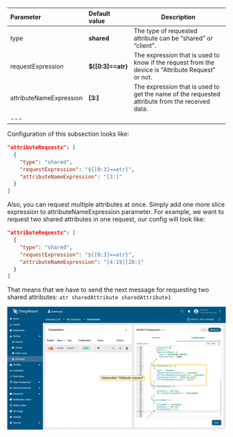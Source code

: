 | **Parameter**           | **Default value** | **Description**                                                                                   |
|:------------------------|:------------------|---------------------------------------------------------------------------------------------------|
| type                    | **shared**        | The type of requested attribute can be “shared” or “client”.                                      |
| requestExpression       | **${[0:3]==atr}** | The expression that is used to know if the request from the device is "Attribute Request" or not. |
| attributeNameExpression | **[3:]**          | The expression that is used to get the name of the requested attribute from the received data.    |
| ---                     |                   |                                                                                                   |

Configuration of this subsection looks like:

```json
"attributeRequests": [
  {
    "type": "shared",
    "requestExpression": "${[0:3]==atr}",
    "attributeNameExpression": "[3:]"
  }
]
```

Also, you can request multiple attributes at once. Simply add one more slice expression to 
attributeNameExpression parameter. For example, we want to request two shared attributes in one request, our config 
will look like:

```json
"attributeRequests": [
  {
    "type": "shared",
    "requestExpression": "${[0:3]==atr}",
    "attributeNameExpression": "[4:19][20:]"
  }
]
```

That means that we have to send the next message for requesting two shared attributes:
`atr sharedAttribute sharedAttribute1`

![image](/images/gateway/socket-connector/socket-subsection-attribute-request-advanced-1-ce.png)
